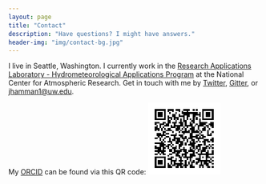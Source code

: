 ```yaml
---
layout: page
title: "Contact"
description: "Have questions? I might have answers."
header-img: "img/contact-bg.jpg"
---
```


I live in Seattle, Washington. I currently work in the [Research Applications Laboratory - Hydrometeorological Applications Program](https://www.ral.ucar.edu/hap) at the National Center for Atmospheric Research. Get in touch with me by [Twitter](https://twitter.com/HammanHydro), [Gitter](https://gitter.im/jhamman), or [jhamman1@uw.edu](mailto:jhamman1@uw.edu).

My [ORCID](http://orcid.org/0000-0001-7479-8439) can be found via this QR code: [![QR code](/img/my_orcid_qrcode.png)](http://orcid.org/0000-0001-7479-8439)
